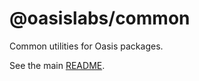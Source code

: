 # @oasislabs/common

Common utilities for Oasis packages.

See the main [README](https://github.com/oasislabs/oasis.js/blob/master/README.md).

